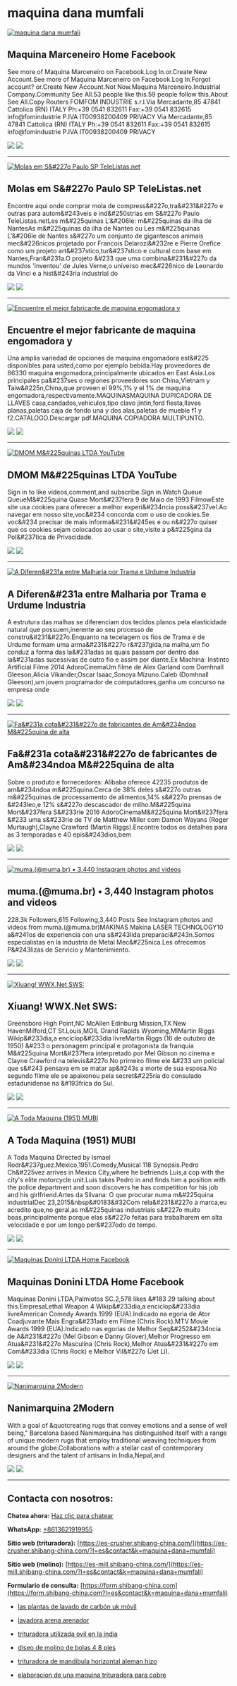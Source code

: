 # maquina dana mumfali

<a href="https://swt.shibang-china.com/?l=es&img&k=maquina+dana+mumfali" target="_blank">![maquina dana mumfali](http://static.shibang-china.com/all-800x300/798.jpg)</a>

## Maquina Marceneiro Home Facebook
See more of Maquina Marceneiro on Facebook.Log In.or.Create New Account.See more of Maquina Marceneiro on Facebook.Log In.Forgot account? or.Create New Account.Not Now.Maquina Marceneiro.Industrial Company.Community See All.53 people like this.59 people follow this.About See All.Copy Routers FOMFOM INDUSTRIE s.r.l.Via Mercadante,85 47841 Cattolica (RN) ITALY Ph:+39 0541 832611 Fax:+39 0541 832615 info@fomindustrie P.IVA IT00938200409 PRIVACY Via Mercadante,85 47841 Cattolica (RN) ITALY Ph:+39 0541 832611 Fax:+39 0541 832615 info@fomindustrie P.IVA IT00938200409 PRIVACY


<a href="https://whatsapp.shibangsoft.com/WhatsApp.php" target="_blank" title="WhatsApp">![](http://static.shibang-china.com/icon/whatsapp.png)</a> <a href="https://swt.shibang-china.com/?l=es&icon&k=maquina+dana+mumfali" target="_blank">![](http://static.shibang-china.com/icon/chat-es.png)</a>

---

<a href="https://swt.shibang-china.com/?l=es&img&k=maquina+dana+mumfali" target="_blank">![Molas em S&#227o Paulo SP TeleListas.net](http://static.shibang-china.com/all-800x300/875.jpg)</a>

## Molas em S&#227o Paulo SP TeleListas.net
Encontre aqui onde comprar mola de compress&#227o,tra&#231&#227o e outras para autom&#243veis e ind&#250strias em S&#227o Paulo TeleListas.netLes m&#225quinas L'&#206le: m&#225quinas da ilha de NantesAs m&#225quinas da ilha de Nantes ou Les m&#225quinas L'&#206le de Nantes s&#227o um conjunto de gigantescos animais mec&#226nicos projetado por Francois Delarozi&#232re e Pierre Orefice como um projeto art&#237stico,tur&#237stico e cultural com base em Nantes,Fran&#231a.O projeto &#233 que uma combina&#231&#227o da mundos 'inventou' de Jules Verne,o universo mec&#226nico de Leonardo da Vinci e a hist&#243ria industrial do


<a href="https://whatsapp.shibangsoft.com/WhatsApp.php" target="_blank" title="WhatsApp">![](http://static.shibang-china.com/icon/whatsapp.png)</a> <a href="https://swt.shibang-china.com/?l=es&icon&k=maquina+dana+mumfali" target="_blank">![](http://static.shibang-china.com/icon/chat-es.png)</a>

---

<a href="https://swt.shibang-china.com/?l=es&img&k=maquina+dana+mumfali" target="_blank">![Encuentre el mejor fabricante de maquina engomadora y](http://static.shibang-china.com/all-800x300/28.jpg)</a>

## Encuentre el mejor fabricante de maquina engomadora y
Una amplia variedad de opciones de maquina engomadora est&#225 disponibles para usted,como por ejemplo bebida.Hay proveedores de 86330 maquina engomadora,principalmente ubicados en East Asia.Los principales pa&#237ses o regiones proveedores son China,Vietnam y Taiw&#225n,China,que proveen el 99%,1% y el 1% de maquina engomadora,respectivamente.MAQUINASMAQUINA DUPICADORA DE LLAVES casa,candados,vehiculos,tipo clavo jintin,ford fiesta,llaves planas,paletas caja de fondo una y dos alas,paletas de mueble f1 y f2.CATALOGO.Descargar pdf.MAQUINA COPIADORA MULTIPUNTO.


<a href="https://whatsapp.shibangsoft.com/WhatsApp.php" target="_blank" title="WhatsApp">![](http://static.shibang-china.com/icon/whatsapp.png)</a> <a href="https://swt.shibang-china.com/?l=es&icon&k=maquina+dana+mumfali" target="_blank">![](http://static.shibang-china.com/icon/chat-es.png)</a>

---

<a href="https://swt.shibang-china.com/?l=es&img&k=maquina+dana+mumfali" target="_blank">![DMOM M&#225quinas LTDA YouTube](http://static.shibang-china.com/all-800x300/667.jpg)</a>

## DMOM M&#225quinas LTDA YouTube
Sign in to like videos,comment,and subscribe.Sign in.Watch Queue QueueM&#225quina Quase Mort&#237fera 9 de Maio de 1993 FilmowEste site usa cookies para oferecer a melhor experi&#234ncia poss&#237vel.Ao navegar em nosso site,voc&#234 concorda com o uso de cookies.Se voc&#234 precisar de mais informa&#231&#245es e ou n&#227o quiser que os cookies sejam colocados ao usar o site,visite a p&#225gina da Pol&#237tica de Privacidade.


<a href="https://whatsapp.shibangsoft.com/WhatsApp.php" target="_blank" title="WhatsApp">![](http://static.shibang-china.com/icon/whatsapp.png)</a> <a href="https://swt.shibang-china.com/?l=es&icon&k=maquina+dana+mumfali" target="_blank">![](http://static.shibang-china.com/icon/chat-es.png)</a>

---

<a href="https://swt.shibang-china.com/?l=es&img&k=maquina+dana+mumfali" target="_blank">![A Diferen&#231a entre Malharia por Trama e Urdume Industria](http://static.shibang-china.com/all-800x300/915.jpg)</a>

## A Diferen&#231a entre Malharia por Trama e Urdume Industria
A estrutura das malhas se diferenciam dos tecidos planos pela elasticidade natural que possuem,inerente ao seu processo de constru&#231&#227o.Enquanto na tecelagem os fios de Trama e de Urdume formam uma arma&#231&#227o r&#237gida,na malha,um fio conduz a forma das la&#231adas as quais passam por dentro das la&#231adas sucessivas de outro fio e assim por diante.Ex Machina: Instinto Artificial Filme 2014 AdoroCinemaUm filme de Alex Garland com Domhnall Gleeson,Alicia Vikander,Oscar Isaac,Sonoya Mizuno.Caleb (Domhnall Gleeson),um jovem programador de computadores,ganha um concurso na empresa onde


<a href="https://whatsapp.shibangsoft.com/WhatsApp.php" target="_blank" title="WhatsApp">![](http://static.shibang-china.com/icon/whatsapp.png)</a> <a href="https://swt.shibang-china.com/?l=es&icon&k=maquina+dana+mumfali" target="_blank">![](http://static.shibang-china.com/icon/chat-es.png)</a>

---

<a href="https://swt.shibang-china.com/?l=es&img&k=maquina+dana+mumfali" target="_blank">![Fa&#231a cota&#231&#227o de fabricantes de Am&#234ndoa M&#225quina de alta](http://static.shibang-china.com/all-800x300/128.jpg)</a>

## Fa&#231a cota&#231&#227o de fabricantes de Am&#234ndoa M&#225quina de alta
Sobre o produto e fornecedores: Alibaba oferece 42235 produtos de am&#234ndoa m&#225quina.Cerca de 38% deles s&#227o outras m&#225quinas de processamento de alimentos,14% s&#227o prensas de &#243leo,e 12% s&#227o descascador de milho.M&#225quina Mort&#237fera S&#233rie 2016 AdoroCinemaM&#225quina Mort&#237fera &#233 uma s&#233rie de TV de Matthew Miller com Damon Wayans (Roger Murtaugh),Clayne Crawford (Martin Riggs).Encontre todos os detalhes para as 3 temporadas e 40 epis&#243dios,bem


<a href="https://whatsapp.shibangsoft.com/WhatsApp.php" target="_blank" title="WhatsApp">![](http://static.shibang-china.com/icon/whatsapp.png)</a> <a href="https://swt.shibang-china.com/?l=es&icon&k=maquina+dana+mumfali" target="_blank">![](http://static.shibang-china.com/icon/chat-es.png)</a>

---

<a href="https://swt.shibang-china.com/?l=es&img&k=maquina+dana+mumfali" target="_blank">![muma.(@muma.br) • 3,440 Instagram photos and videos](http://static.shibang-china.com/all-800x300/597.jpg)</a>

## muma.(@muma.br) • 3,440 Instagram photos and videos
228.3k Followers,615 Following,3,440 Posts See Instagram photos and videos from muma.(@muma.br)MAKINAS Makina LASER TECHNOLOGY10 a&#241os de experiencia con una s&#243lida preparaci&#243n.Somos especialistas en la industria de Metal Mec&#225nica.Les ofrecemos P&#243lizas de Servicio y Mantenimiento.


<a href="https://whatsapp.shibangsoft.com/WhatsApp.php" target="_blank" title="WhatsApp">![](http://static.shibang-china.com/icon/whatsapp.png)</a> <a href="https://swt.shibang-china.com/?l=es&icon&k=maquina+dana+mumfali" target="_blank">![](http://static.shibang-china.com/icon/chat-es.png)</a>

---

<a href="https://swt.shibang-china.com/?l=es&img&k=maquina+dana+mumfali" target="_blank">![Xiuang! WWX.Net SWS:](http://static.shibang-china.com/all-800x300/434.jpg)</a>

## Xiuang! WWX.Net SWS:
Greensboro High Point,NC McAllen Edinburg Mission,TX New HavenMilford,CT St.Louis,MOIL Grand Rapids Wyoming,MIMartin Riggs Wikip&#233dia,a enciclop&#233dia livreMartin Riggs (16 de outubro de 1950) &#233 o personagem principal e protagonista da franquia M&#225quina Mort&#237fera interpretado por Mel Gibson no cinema e Clayne Crawford na televis&#227o.No primeiro filme ele &#233 um policial que s&#243 pensava em se matar ap&#243s a morte de sua esposa.No segundo filme ele se apaixonou pela secret&#225ria do consulado estadunidense na &#193frica do Sul.


<a href="https://whatsapp.shibangsoft.com/WhatsApp.php" target="_blank" title="WhatsApp">![](http://static.shibang-china.com/icon/whatsapp.png)</a> <a href="https://swt.shibang-china.com/?l=es&icon&k=maquina+dana+mumfali" target="_blank">![](http://static.shibang-china.com/icon/chat-es.png)</a>

---

<a href="https://swt.shibang-china.com/?l=es&img&k=maquina+dana+mumfali" target="_blank">![A Toda Maquina (1951) MUBI](http://static.shibang-china.com/all-800x300/1193.jpg)</a>

## A Toda Maquina (1951) MUBI
A Toda Maquina Directed by Ismael Rodr&#237guez.Mexico,1951.Comedy,Musical 118 Synopsis.Pedro Ch&#225vez arrives in Mexico City,where he befriends Luis,a cop with the city's elite motorcycle unit.Luis takes Pedro in and finds him a position with the police department and soon discovers he has competition for his job and his girlfriend.Artes da Silvana: O que procurar numa m&#225quina industrialDec 23,2015&nbsp&#0183&#32Com rela&#231&#227o a marca,eu acredito que,no geral,as m&#225quinas industriais s&#227o muito boas,principalmente porque elas s&#227o feitas para trabalharem em alta velocidade e por um longo per&#237odo de tempo.


<a href="https://whatsapp.shibangsoft.com/WhatsApp.php" target="_blank" title="WhatsApp">![](http://static.shibang-china.com/icon/whatsapp.png)</a> <a href="https://swt.shibang-china.com/?l=es&icon&k=maquina+dana+mumfali" target="_blank">![](http://static.shibang-china.com/icon/chat-es.png)</a>

---

<a href="https://swt.shibang-china.com/?l=es&img&k=maquina+dana+mumfali" target="_blank">![Maquinas Donini LTDA Home Facebook](http://static.shibang-china.com/all-800x300/677.jpg)</a>

## Maquinas Donini LTDA Home Facebook
Maquinas Donini LTDA,Palmiotos SC.2,578 likes &#183 29 talking about this.EmpresaLethal Weapon 4 Wikip&#233dia,a enciclop&#233dia livreAmerican Comedy Awards 1999 (EUA).Indicado na egoria de Ator Coadjuvante Mais Engra&#231ado em Filme (Chris Rock).MTV Movie Awards 1999 (EUA).Indicado nas egorias de Melhor Seq&#252&#234ncia de A&#231&#227o (Mel Gibson e Danny Glover),Melhor Progresso em Atua&#231&#227o Masculina (Chris Rock),Melhor Atua&#231&#227o em Com&#233dia (Chris Rock) e Melhor Vil&#227o (Jet Li).


<a href="https://whatsapp.shibangsoft.com/WhatsApp.php" target="_blank" title="WhatsApp">![](http://static.shibang-china.com/icon/whatsapp.png)</a> <a href="https://swt.shibang-china.com/?l=es&icon&k=maquina+dana+mumfali" target="_blank">![](http://static.shibang-china.com/icon/chat-es.png)</a>

---

<a href="https://swt.shibang-china.com/?l=es&img&k=maquina+dana+mumfali" target="_blank">![Nanimarquina 2Modern](http://static.shibang-china.com/all-800x300/676.jpg)</a>

## Nanimarquina 2Modern
With a goal of &quotcreating rugs that convey emotions and a sense of well being," Barcelona based Nanimarquina has distinguished itself with a range of unique modern rugs that employ traditional weaving techniques from around the globe.Collaborations with a stellar cast of contemporary designers and the talent of artisans in India,Nepal,and

<a href="https://whatsapp.shibangsoft.com/WhatsApp.php" target="_blank" title="WhatsApp">![](http://static.shibang-china.com/icon/whatsapp.png)</a> <a href="https://swt.shibang-china.com/?l=es&icon&k=maquina+dana+mumfali" target="_blank">![](http://static.shibang-china.com/icon/chat-es.png)</a>

---
## Contacta con nosotros:

**Chatea ahora:** [Haz clic para chatear](https://swt.shibang-china.com?l=es&contact&k=maquina+dana+mumfali)

**WhatsApp:**  [+8613621919955](https://whatsapp.shibangsoft.com/WhatsApp.php)

**Sitio web (trituradora):** [https://es-crusher.shibang-china.com/](https://es-crusher.shibang-china.com/?l=es&contact&k=maquina+dana+mumfali)

**Sitio web (molino):** [https://es-mill.shibang-china.com/](https://es-mill.shibang-china.com/?l=es&contact&k=maquina+dana+mumfali)

**Formulario de consulta:** [https://form.shibang-china.com](https://form.shibang-china.com?l=es&contact&k=maquina+dana+mumfali)

* [las plantas de lavado de carbón uk móvil](../93/las%20plantas%20de%20lavado%20de%20carb%C3%B3n%20uk%20m%C3%B3vil.md)

* [lavadora arena arenador](../81/lavadora%20arena%20arenador.md)

* [trituradora utilizada ovil en la india](../94/trituradora%20utilizada%20ovil%20en%20la%20india.md)

* [diseo de molino de bolas 4 8 pies](../85/diseo%20de%20molino%20de%20bolas%204%208%20pies.md)

* [trituradora de mandibula horizontal aleman hizo](../92/trituradora%20de%20mandibula%20horizontal%20aleman%20hizo.md)

* [elaboracion de una maquina trituradora para cobre](../92/elaboracion%20de%20una%20maquina%20trituradora%20para%20cobre.md)